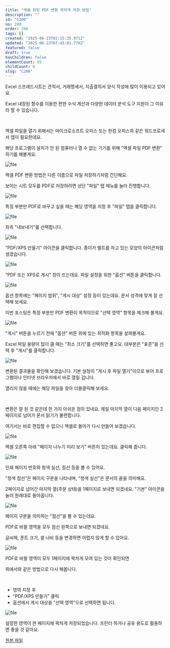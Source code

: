 ```yaml
---
title: "엑셀 파일 PDF 변환 꽉차게 저장 방법"
description: ""
id: "C200"
no: 200
order: 200
tags: []
created: "2025-06-23T02:15:35.071Z"
updated: "2025-06-23T07:45:01.778Z"
featured: false
draft: true
hasChildren: false
elementCount: 65
childCount: 0
slug: "C200"
---
```


Excel 스프레드시트는 견적서, 거래명세서, 지출결의서 양식 작성에 많이 이용되고 있어요. 

Excel 내장된 함수를 이용한 편한 수식 계산과 다양한 데이터 분석 도구 지원이 그 이유라 할 수 있습니다.

​

엑셀 파일을 열기 위해서는 마이크로소프트 오피스 또는 한컴 오피스와 같은 워드프로세서 앱이 필요한데요. 

해당 프로그램이 설치가 안 된 컴퓨터나 열 수 없는 기기를 위해 "엑셀 파일 PDF 변환" 하기를 해볼게요.



![file](/images/18676485509aa50da6ee05d17ba6e4c8.jpg)



엑셀 PDF 변환 방법은 다른 이름으로 파일 저장하기처럼 간단해요.

보이는 시트 모두를 PDF로 저장하려면 상단 "파일" 탭 메뉴를 눌러 진행합니다.



![file](/images/e69411bd4d92454537eab9c3ec13641e.jpg)

특정 부분만 PDF로 바꾸고 싶을 때는 해당 영역을 지정 후 "파일" 탭을 클릭합니다.



![file](/images/06126319d35a707f86643247154a8e66.jpg)

좌측 "내보내기"를 선택합니다.



![file](/images/4f04b9ecfaa9bd907c21d0fe507e4e62.jpg)

"PDF/XPS 만들기" 아이콘을 클릭합니다. 종이가 벨트를 차고 있는 모양의 아이콘처럼 생겼습니다.



![file](/images/e57b300ba0898e162718c0e171a159f6.jpg)

"PDF 또는 XPS로 게시" 창이 뜨는데요. 파일 설정을 위한 "옵션" 버튼을 클릭합니다. 



![file](/images/a13fce09d8c1ca0be76156f9e2cd61ec.jpg)

옵션 항목에는 "페이지 범위", "게시 대상" 설정 등이 있는데요. 문서 성격에 맞게 잘 선택해 보세요. 

이번 포스팅은 특정 부분만 PDF 변환이 목적이므로 "선택 영역" 항목을 체크해 볼게요.



![file](/images/a531c5be8cbe7d897872c6bdc555bf49.jpg)

"게시" 버튼을 누르기 전에 "옵션" 버튼 위에 있는 최적화 항목을 살펴볼게요.

Excel 파일 용량이 많이 클 때는 "최소 크기"를 선택하면 좋고요. 대부분은 "표준"을 선택 후 "게시"를 클릭합니다. 



![file](/images/e99d1e3df4136c74eba3ca8358b1b96c.jpg)

변환된 결과물을 확인해 보겠습니다. 기본 설정이 "게시 후 파일 열기"이므로 뷰어 프로그램이나 인터넷 브라우저에서 바로 열릴 겁니다. 

열리지 않을 때에는 해당 파일을 찾아 더블클릭해 보세요.

​

변환은 잘 된 것 같은데 한 가지 아쉬운 점이 있네요. 제일 마지막 열이 다음 페이지인 2페이지로 넘어가 문서 읽기가 불편합니다. 

여기서는 바로 편집할 수 없으니 엑셀로 돌아가 다시 만들어 보겠습니다.



![file](/images/2425a8de8f28c4b1bd3f7d8623f8e56e.jpg)

엑셀 오른쪽 아래 "페이지 나누기 미리 보기" 버튼이 있는데요. 클릭해 줍니다.



![file](/images/b4250ca59f5e0c244c0be13500324754.jpg)

인쇄 페이지 번호와 청색 실선, 점선 등을 볼 수 있어요.

"청색 점선"은 페이지 구분을 나타내며, "청색 실선"은 문서의 끝을 의미해요.

2페이지로 넘어간 마지막 열(주문 상태)을 1페이지로 보내면 되겠네요. "기본" 아이콘을 눌러 원래대로 돌아옵니다.



![file](/images/3806250e4be230a00530df961086b825.jpg)

페이지 구분을 의미하는 "점선"을 볼 수 있는데요. 

PDF로 바뀔 영역을 모두 점선 왼쪽으로 보내면 되겠네요. 

글씨체, 폰트 크기, 셀 너비 등을 변경하면 어렵지 않게 할 수 있어요.



![file](/images/3332c57f1b1a442dfb60b55294ccab58.jpg)

PDF로 바뀔 영역이 모두 1페이지에 꽉차게 모여 있는 것이 확인되면

위에서와 같은 방법으로 다시 해봅니다.

​

- 영역 지정 후 
- "PDF/XPS 만들기" 클릭 
- 옵션에서 게시 대상을 "선택 영역"으로 선택하면 됩니다. 


![file](/images/e811f0a6250d3b9afc5f4b4d6fda2df6.jpg)

설정한 영역이 한 페이지에 꽉차게 저장되었습니다. 프린터 하거나 공유 용도로 활용하면 좋을 것 같아요.



[원본 파일](https://blog.naver.com/jazzlubu/223264552708)



​
